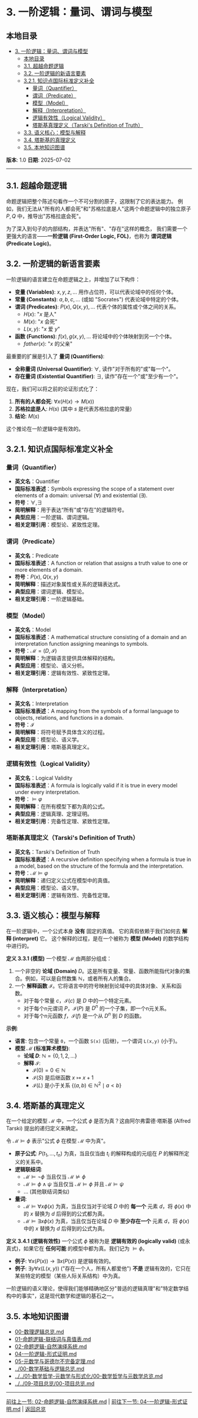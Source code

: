 # 3. 一阶逻辑：量词、谓词与模型

## 本地目录

- [3. 一阶逻辑：量词、谓词与模型](#3-一阶逻辑量词谓词与模型)
  - [本地目录](#本地目录)
  - [3.1. 超越命题逻辑](#31-超越命题逻辑)
  - [3.2. 一阶逻辑的新语言要素](#32-一阶逻辑的新语言要素)
  - [3.2.1. 知识点国际标准定义补全](#321-知识点国际标准定义补全)
    - [量词（Quantifier）](#量词quantifier)
    - [谓词（Predicate）](#谓词predicate)
    - [模型（Model）](#模型model)
    - [解释（Interpretation）](#解释interpretation)
    - [逻辑有效性（Logical Validity）](#逻辑有效性logical-validity)
    - [塔斯基真理定义（Tarski's Definition of Truth）](#塔斯基真理定义tarskis-definition-of-truth)
  - [3.3. 语义核心：模型与解释](#33-语义核心模型与解释)
  - [3.4. 塔斯基的真理定义](#34-塔斯基的真理定义)
  - [3.5. 本地知识图谱](#35-本地知识图谱)

**版本**: 1.0
**日期**: 2025-07-02

---

## 3.1. 超越命题逻辑

命题逻辑把整个陈述句看作一个不可分割的原子，这限制了它的表达能力。
例如，我们无法从"所有的人都会死"和"苏格拉底是人"这两个命题逻辑中的独立原子 $P, Q$ 中，推导出"苏格拉底会死"。

为了深入到句子的内部结构，并表达"所有"、"存在"这样的概念，
我们需要一个更强大的语言——**一阶逻辑 (First-Order Logic, FOL)**，也称为 **谓词逻辑 (Predicate Logic)**。

## 3.2. 一阶逻辑的新语言要素

一阶逻辑的语言建立在命题逻辑之上，并增加了以下构件：

- **变量 (Variables)**: $x, y, z, ...$ 用作占位符，可以代表论域中的任何个体。
- **常量 (Constants)**: $a, b, c, ...$ (或如 "Socrates") 代表论域中特定的个体。
- **谓词 (Predicates)**: $P(x), Q(x, y), ...$ 代表个体的属性或个体之间的关系。
  - $H(x)$: "$x$ 是人"
  - $M(x)$: "$x$ 会死"
  - $L(x, y)$: "$x$ 爱 $y$"
- **函数 (Functions)**: $f(x), g(x, y), ...$ 将论域中的个体映射到另一个个体。
  - $father(x)$: "$x$ 的父亲"

最重要的扩展是引入了 **量词 (Quantifiers)**:

- **全称量词 (Universal Quantifier)**: $\forall$, 读作"对于所有的"或"每一个"。
- **存在量词 (Existential Quantifier)**: $\exists$, 读作"存在一个"或"至少有一个"。

现在，我们可以将之前的论证形式化了：

1. **所有的人都会死**: $\forall x (H(x) \to M(x))$
2. **苏格拉底是人**: $H(s)$ (其中 $s$ 是代表苏格拉底的常量)
3. **结论**: $M(s)$

这个推论在一阶逻辑中是有效的。

## 3.2.1. 知识点国际标准定义补全

### 量词（Quantifier）

- **英文名**：Quantifier
- **国际标准表述**：Symbols expressing the scope of a statement over elements of a domain: universal ($\forall$) and existential ($\exists$).
- **符号**：$\forall, \exists$
- **简明解释**：用于表达“所有”或“存在”的逻辑符号。
- **典型应用**：一阶逻辑、谓词逻辑。
- **相关定理引用**：模型论、紧致性定理。

### 谓词（Predicate）

- **英文名**：Predicate
- **国际标准表述**：A function or relation that assigns a truth value to one or more elements of a domain.
- **符号**：$P(x), Q(x, y)$
- **简明解释**：描述对象属性或关系的逻辑表达式。
- **典型应用**：谓词逻辑、模型论。
- **相关定理引用**：一阶逻辑基础。

### 模型（Model）

- **英文名**：Model
- **国际标准表述**：A mathematical structure consisting of a domain and an interpretation function assigning meanings to symbols.
- **符号**：$\mathcal{M} = (D, \mathcal{I})$
- **简明解释**：为逻辑语言提供具体解释的结构。
- **典型应用**：模型论、语义分析。
- **相关定理引用**：逻辑有效性、紧致性定理。

### 解释（Interpretation）

- **英文名**：Interpretation
- **国际标准表述**：A mapping from the symbols of a formal language to objects, relations, and functions in a domain.
- **符号**：$\mathcal{I}$
- **简明解释**：将符号赋予具体含义的过程。
- **典型应用**：模型论、语义学。
- **相关定理引用**：塔斯基真理定义。

### 逻辑有效性（Logical Validity）

- **英文名**：Logical Validity
- **国际标准表述**：A formula is logically valid if it is true in every model under every interpretation.
- **符号**：$\models \varphi$
- **简明解释**：在所有模型下都为真的公式。
- **典型应用**：逻辑真理、定理证明。
- **相关定理引用**：完备性定理、紧致性定理。

### 塔斯基真理定义（Tarski's Definition of Truth）

- **英文名**：Tarski's Definition of Truth
- **国际标准表述**：A recursive definition specifying when a formula is true in a model, based on the structure of the formula and the interpretation.
- **符号**：$\mathcal{M} \models \varphi$
- **简明解释**：递归定义公式在模型中的真值。
- **典型应用**：模型论、语义学。
- **相关定理引用**：逻辑有效性、完备性定理。

## 3.3. 语义核心：模型与解释

在一阶逻辑中，一个公式本身 **没有** 固定的真值。
它的真假依赖于我们如何去 **解释 (interpret)** 它。
这个解释的过程，是在一个被称为 **模型 (Model)** 的数学结构中进行的。

**定义 3.3.1 (模型)**
一个模型 $\mathcal{M}$ 由两部分组成：

1. 一个非空的 **论域 (Domain)** $D$。这是所有变量、常量、函数所能指代对象的集合。例如，可以是自然数集 $\mathbb{N}$，或者所有人的集合。
2. 一个 **解释函数** $\mathcal{I}$。它将语言中的符号映射到论域中的具体对象、关系和函数。
    - 对于每个常量 $c$，$\mathcal{I}(c)$ 是 $D$ 中的一个特定元素。
    - 对于每个n元谓词 $P$，$\mathcal{I}(P)$ 是 $D^n$ 的一个子集，即一个n元关系。
    - 对于每个n元函数 $f$，$\mathcal{I}(f)$ 是一个从 $D^n$ 到 $D$ 的函数。

**示例**:

- **语言**: 包含一个常量 `0`，一个函数 `S(x)` (后继)，一个谓词 `L(x,y)` (小于)。
- **模型 $\mathcal{M}$ (标准算术模型)**:
  - **论域 $D$**: $\mathbb{N} = \{0, 1, 2, ...\}$
  - **解释 $\mathcal{I}$**:
    - $\mathcal{I}(0) = 0 \in \mathbb{N}$
    - $\mathcal{I}(S)$ 是后继函数 $x \mapsto x+1$
    - $\mathcal{I}(L)$ 是小于关系 $\{ (a,b) \in \mathbb{N}^2 \mid a < b \}$

## 3.4. 塔斯基的真理定义

在一个给定的模型 $\mathcal{M}$ 中，一个公式 $\phi$ 是否为真？这由阿尔弗雷德·塔斯基 (Alfred Tarski) 提出的递归定义来确定。

令 $\mathcal{M} \models \phi$ 表示"公式 $\phi$ 在模型 $\mathcal{M}$ 中为真"。

- **原子公式**: $P(t_1, ..., t_n)$ 为真，当且仅当由 $t_i$ 的解释构成的元组在 $P$ 的解释所定义的关系中。
- **逻辑联结词**:
  - $\mathcal{M} \models \neg \phi$ 当且仅当 $\mathcal{M} \not\models \phi$
  - $\mathcal{M} \models \phi \land \psi$ 当且仅当 $\mathcal{M} \models \phi$ 并且 $\mathcal{M} \models \psi$
  - ... (其他联结词类似)
- **量词**:
  - $\mathcal{M} \models \forall x \phi(x)$ 为真，当且仅当对于论域 $D$ 中的 **每一个** 元素 $d$，将 $\phi(x)$ 中的 $x$ 替换为 $d$ 后得到的公式都为真。
  - $\mathcal{M} \models \exists x \phi(x)$ 为真，当且仅当在论域 $D$ 中 **至少存在一个** 元素 $d$，将 $\phi(x)$ 中的 $x$ 替换为 $d$ 后得到的公式为真。

**定义 3.4.1 (逻辑有效性)**
一个公式 $\phi$ 被称为是 **逻辑有效的 (logically valid)** (或永真式)，如果它在 **任何可能** 的模型中都为真。我们记为 $\models \phi$。

- **例子**: $\forall x (P(x)) \to \exists x (P(x))$ 是逻辑有效的。
- **例子**: $\exists y \forall x (L(x,y))$ ("存在一个人，所有人都爱他") **不是** 逻辑有效的，它只在某些特定的模型（某些人际关系结构）中为真。

一阶逻辑的语义理论，使得我们能够精确地区分"普适的逻辑真理"和"特定数学结构中的事实"，这是现代数学和逻辑的基石之一。

## 3.5. 本地知识图谱

- [00-数理逻辑总览.md](./00-数理逻辑总览.md)
- [01-命题逻辑-联结词与真值表.md](./01-命题逻辑-联结词与真值表.md)
- [02-命题逻辑-自然演绎系统.md](./02-命题逻辑-自然演绎系统.md)
- [04-一阶逻辑-形式证明.md](./04-一阶逻辑-形式证明.md)
- [05-元数学与哥德尔不完备定理.md](./05-元数学与哥德尔不完备定理.md)
- [../00-数学基础与逻辑总览.md](../00-数学基础与逻辑总览.md)
- [../../01-数学哲学-元数学与形式化/00-数学哲学与元数学总览.md](../../01-数学哲学-元数学与形式化/00-数学哲学与元数学总览.md)
- [../../09-项目总览/00-项目总览.md](../../09-项目总览/00-项目总览.md)

---
[前往上一节: 02-命题逻辑-自然演绎系统.md](./02-命题逻辑-自然演绎系统.md) | [前往下一节: 04-一阶逻辑-形式证明.md](./04-一阶逻辑-形式证明.md) | [返回总览](./00-数理逻辑总览.md)
